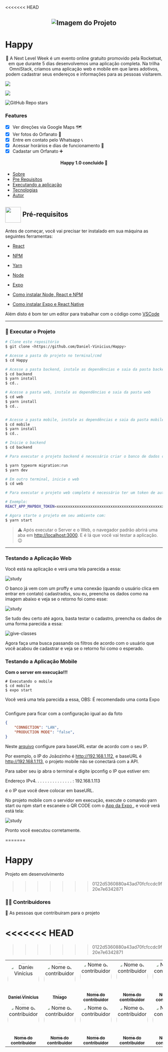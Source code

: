 <<<<<<< HEAD
<h2 align="center">  <img alt="Imagem do Projeto" id="imagem" title="#Projeto" src="https://github.com/Daniel-Vinicius/Happy/blob/main/.github/Imagem.JPG" />  </h2>
<h1> Happy </h1>
 <p id="sobre" align="center">
👾 A Next Level Week é um evento online gratuito promovido pela Rocketsat, em que durante 5 dias desenvolvemos uma aplicação completa. Na trilha OmniStack, criamos uma aplicação web e mobile em que lares adotivos, podem cadastrar seus endereços e informações para as pessoas visitarem.

![](https://img.shields.io/badge/license-MIT-green)

![](https://img.shields.io/badge/languege-Portuguese-yellow)

![GitHub Repo stars](https://img.shields.io/github/stars/Daniel-Vinicius/Happy?style=social)

### Features 
- [x] Ver direções via Google Maps 🗺
- [x] Ver fotos do Orfanato 📱
- [x] Entre em contato pelo Whatsapp 📞
- [x] Acessar horários e dias de funcionamento 📅
- [x] Cadastar um Orfanato ➕

<h4 align="center"> 
	Happy 1.0 concluido 🎂
</h4>

<!--ts-->
* [Sobre](#sobre) 
* [Pre Requisitos](#pre-requisitos)
* [Executando a aplicação](#rodando)
* [Tecnologias](#tecnologias)
* [Autor](#autor)
 <!--te-->

<h2> 
<img src="https://i.dlpng.com/static/png/6577858_preview.png" width="50px" align="center"/>
Pré-requisitos <a id="pre-requisitos"></a>
</h2> 
Antes de começar, você vai precisar ter instalado em sua máquina as seguintes ferramentas:

<!--ts-->
 * <a target="_blank" href="https://reactjs.org">React</a> 
 * <a target="_blank" href="https://npmjs.com/">NPM</a> 
 * <a target="_blank" href="https://yarnpkg.com/">Yarn</a> 
 * <a target="_blank" href="https://nodejs.org/pt-br/">Node</a> 
 * <a target="_blank" href="https://docs.expo.io/">Expo</a> 
 
 * <a target="_blank" href="https://www.devmedia.com.br/como-instalar-o-node-js-npm-e-o-react-no-windows/40329"> Como instalar Node, React e NPM</a>	
 * <a target="_blank" href="https://www.devmedia.com.br/primeiro-app-com-react-native/40737"> Como instalar Expo e React Native</a>
 <!--te-->

Além disto é bom ter um editor para trabalhar com o código como [VSCode](https://code.visualstudio.com/)


---
<h3 id='rodando'> 📀 Executar o Projeto </h3>

```bash
# Clone este repositório
$ git clone <https://github.com/Daniel-Vinicius/Happy>

# Acesse a pasta do projeto no terminal/cmd
$ cd Happy

# Acesse a pasta backend, instale as dependências e saia da pasta backend
$ cd backend
$ yarn install
$ cd..

# Acesse a pasta web, instale as dependências e saia da pasta web
$ cd web
$ yarn install
$ cd..


# Acesse a pasta mobile, instale as dependências e saia da pasta mobile
$ cd mobile
$ yarn install
$ cd..

# Inicie o backend
$ cd backend

# Para executar o projeto backend é necessário criar o banco de dados com todas as tabelas utilizadas, para isso, use no diretório correspondente:

$ yarn typeorm migration:run
$ yarn dev

# Em outro terminal, inicie o web
$ cd web

# Para executar o projeto web completo é necessário ter um token de autenticação da API do Mapbox. Acesse sua conta no site e crie um token para ser utilizado no projeto. Com o token em mãos, crie um arquivo .env e coloque seu token como valor da chave REACT_APP_MAPBOX_TOKEN.

# Exemplo:
REACT_APP_MAPBOX_TOKEN=xxxxxxxxxxxxxxxxxxxxxxxxxxxxxxxxxxxxxxxxxxxxxxxxxxxx

# Agora starte o projeto em seu ambiente com:
$ yarn start
```

> ⚠️ Após executar o Server e o Web, o navegador padrão abrirá uma aba em <http://localhost:3000>. E é lá que você vai testar a aplicação. 😉
---

### **Testando a Aplicação Web**
Você está na aplicação e verá uma tela parecida a essa:


<img alt="study" src="./github/demo-desk-study.gif">

O banco já vem com um proffy e uma conexão (quando o usuário clica em entrar em contato) cadastrados, sou eu, preencha os dados como na imagem abaixo e veja se o retorno foi como esse:

<img alt="study" src="./github/study.JPG">

Se tudo deu certo até agora, basta testar o cadastro, preencha os dados de uma forma parecida a essa:

<img alt="give-classes" src="./github/demo-desk-give-classes.gif">

Agora faça uma busca passando os filtros de acordo com o usuário que você acabou de cadastrar e veja se o retorno foi como o esperado.

### **Testando a Aplicação Mobile**
**Com o server em execução!!!**
````
# Executando o mobile
$ cd mobile
$ expo start
````

Você verá uma tela parecida a essa, 
OBS: É recomendado uma conta Expo

<img alt="" src="./github/mobile-connection.JPG">

Configure para ficar com a configuração igual ao da foto

```json
{
    "CONNECTION": "LAN",
    "PRODUCTION MODE": "false",    
}
```
Neste <a href="https://github.com/Daniel-Vinicius/Proffy/blob/master/mobile/src/services/api.ts" target="_blank">arquivo</a>
configure para  baseURL estar de acordo com o seu IP.

Por exemplo, o IP do Joãozinho é http://192.168.1.112, e baseURL é http://192.168.1.113, o projeto mobile não se conectará com a API.

Para saber seu ip abra o terminal e digite ipconfig o IP que estiver em:

Endereço IPv4. . . . . . . .  . . . . . . . : 192.168.1.113

é o IP que você deve colocar em baseURL.

No projeto mobile com o servidor em execução,
execute o comando yarn start ou npm start e escaneie o QR CODE com o <a href="https://play.google.com/store/apps/details?id=host.exp.exponent&hl=pt_BR">App da Expo </a>, e você verá está tela:

<img alt="study" src="./github/demo-mobile-study.gif">

Pronto você executou corretamente.







































=======
# Happy
Projeto em desenvolvimento
>>>>>>> 0122d5360880a43ad70fcfccdc9f20e7e6342871


### 👨‍💻 Contribuidores <a id="contribuidores"> </a>

💜 As pessoas que contribuiram para o projeto

<<<<<<< HEAD
=======

>>>>>>> 0122d5360880a43ad70fcfccdc9f20e7e6342871
<table>

<tr>  

<td  align="center">
<a  href="https://github.com/Daniel-Vinicius">
<img  style="border-radius: 50%;"  src="https://avatars3.githubusercontent.com/u/66279500?s=460&u=2978b74f2bfcfec553cdd62c2cf15a0eca6652a3&v=4"
width="100px;"  alt="Daniel Vinícius"/>
<br />
<sub><b>Daniel Vinícius</b></sub>
</a> <br />
</td>

  

<td  align="center">
<a  href="https://github.com/pgThiago">
<img  style="border-radius: 50%;"  src="https://avatars0.githubusercontent.com/u/48173784?s=460&u=470bec2e5deab6f808308e7230c1c52b59579c41&v=4"
width="100px;"  alt="Nome do contribuidor"/>
<br />
<sub><b>Thiago</b></sub>
</a> <br />
</td>

<td  align="center">
<a  href="https://github.com">
<img  style="border-radius: 50%;"  src="https://avatars1.githubusercontent.com/u/71185268?s=460&v=4"
width="100px;"  alt="Nome do contribuidor"/>
<br />
<sub><b>Nome do contribuidor</b></sub>
</a> <br />
</td>

  

<td  align="center">
<a  href="https://github.com">
<img  style="border-radius: 50%;"  src="https://avatars1.githubusercontent.com/u/71185268?s=460&v=4"
width="100px;"  alt="Nome do contribuidor"/>
<br />
<sub><b>Nome do contribuidor</b></sub>
</a> <br />
</td>

  
  

<td  align="center">
<a  href="https://github.com">
<img  style="border-radius: 50%;"  src="https://avatars1.githubusercontent.com/u/71185268?s=460&v=4"
width="100px;"  alt="Nome do contribuidor"/>
<br />
<sub><b>Nome do contribuidor</b></sub>
</a> <br />
</td>

</tr>  

<tr>  

<td  align="center">
<a  href="https://github.com">
<img  style="border-radius: 50%;"  src="https://avatars1.githubusercontent.com/u/71185268?s=460&v=4"
width="100px;"  alt="Nome do contribuidor"/>
<br />
<sub><b>Nome do contribuidor</b></sub>
</a> <br />
</td>

  

<td  align="center">
<a  href="https://github.com">
<img  style="border-radius: 50%;"  src="https://avatars1.githubusercontent.com/u/71185268?s=460&v=4"
width="100px;"  alt="Nome do contribuidor"/>
<br />
<sub><b>Nome do contribuidor</b></sub>
</a> <br />
</td>

<td  align="center">
<a  href="https://github.com">
<img  style="border-radius: 50%;"  src="https://avatars1.githubusercontent.com/u/71185268?s=460&v=4"
width="100px;"  alt="Nome do contribuidor"/>
<br />
<sub><b>Nome do contribuidor</b></sub>
</a> <br />
</td>

  

<td  align="center">
<a  href="https://github.com">
<img  style="border-radius: 50%;"  src="https://avatars1.githubusercontent.com/u/71185268?s=460&v=4"
width="100px;"  alt="Nome do contribuidor"/>
<br />
<sub><b>Nome do contribuidor</b></sub>
</a> <br />
</td>

  
  

<td  align="center">
<a  href="https://github.com">
<img  style="border-radius: 50%;"  src="https://avatars1.githubusercontent.com/u/71185268?s=460&v=4"
width="100px;"  alt="Nome do contribuidor"/>
<br />
<sub><b>Nome do contribuidor</b></sub>
</a> <br />
</td>

</tr>

  

</table>
